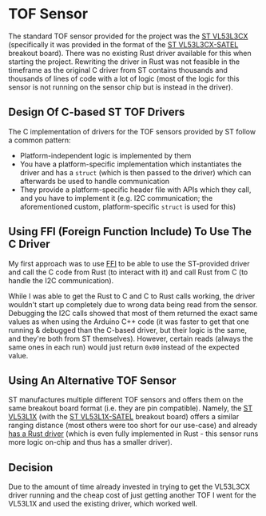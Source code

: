 # TOF Sensor
The standard TOF sensor provided for the project was the [ST VL53L3CX](https://www.st.com/en/imaging-and-photonics-solutions/vl53l3cx.html)
(specifically it was provided in the format of the [ST VL53L3CX-SATEL](https://www.st.com/en/evaluation-tools/vl53l3cx-satel.html)
breakout board).
There was no existing Rust driver available for this when starting the project. Rewriting the driver in Rust was not feasible
in the timeframe as the original C driver from ST contains thousands and thousands of lines of code with a lot of logic
(most of the logic for this sensor is not running on the sensor chip but is instead in the driver).

## Design Of C-based ST TOF Drivers
The C implementation of drivers for the TOF sensors provided by ST follow a common pattern:
* Platform-independent logic is implemented by them
* You have a platform-specific implementation which instantiates the driver and has a `struct` (which is then passed to the driver)
  which can afterwards be used to handle communication
* They provide a platform-specific header file with APIs which they call, and you have to implement it (e.g. I2C communication;
  the aforementioned custom, platform-specific `struct` is used for this)

## Using FFI (Foreign Function Include) To Use The C Driver
My first approach was to use [FFI](https://doc.rust-lang.org/book/ch19-01-unsafe-rust.html?highlight=ffi#using-extern-functions-to-call-external-code)
to be able to use the ST-provided driver and call the C code from Rust (to interact with it) and call Rust from C (to
handle the I2C communication).

While I was able to get the Rust to C and C to Rust calls working, the driver wouldn't start up completely due to wrong
data being read from the sensor. Debugging the I2C calls showed that most of them returned the exact same values as when
using the Arduino C++ code (it was faster to get that one running & debugged than the C-based driver, but their logic is
the same, and they're both from ST themselves). However, certain reads (always the same ones in each run) would just return
`0x00` instead of the expected value.

## Using An Alternative TOF Sensor
ST manufactures multiple different TOF sensors and offers them on the same breakout board format (i.e. they are pin
compatible). Namely, the [ST VL53L1X](https://www.st.com/en/imaging-and-photonics-solutions/vl53l1x.html) (with the
[ST VL53L1X-SATEL](https://www.st.com/en/evaluation-tools/vl53l1x-satel.html) breakout board) offers a similar ranging
distance (most others were too short for our use-case) and already [has a Rust driver](https://crates.io/crates/vl53l1x-uld)
(which is even fully implemented in Rust - this sensor runs more logic on-chip and thus has a smaller driver).

## Decision
Due to the amount of time already invested in trying to get the VL53L3CX driver running and the cheap cost of just getting
another TOF I went for the VL53L1X and used the existing driver, which worked well.
